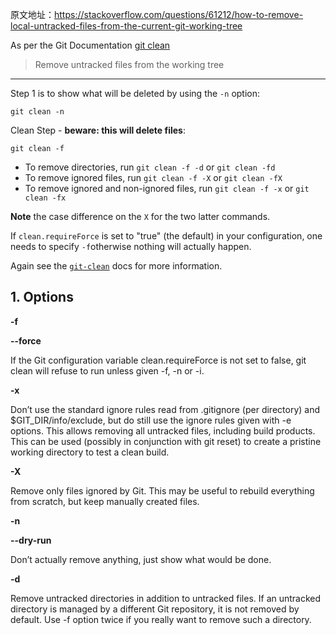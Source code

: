 原文地址：https://stackoverflow.com/questions/61212/how-to-remove-local-untracked-files-from-the-current-git-working-tree


As per the Git Documentation [git clean](https://git-scm.com/docs/git-clean)

> Remove untracked files from the working tree

* * *

Step 1 is to show what will be deleted by using the `-n` option:

```
git clean -n

```

Clean Step - **beware: this will delete files**:

```
git clean -f

```

*   To remove directories, run `git clean -f -d` or `git clean -fd`
*   To remove ignored files, run `git clean -f -X` or `git clean -fX`
*   To remove ignored and non-ignored files, run `git clean -f -x` or `git clean -fx`

**Note** the case difference on the `X` for the two latter commands.

If `clean.requireForce` is set to "true" (the default) in your configuration, one needs to specify `-f`otherwise nothing will actually happen.

Again see the [`git-clean`](http://git-scm.com/docs/git-clean) docs for more information.

## 1. Options

**-f**

**--force**

If the Git configuration variable clean.requireForce is not set to false, git clean will refuse to run unless given -f, -n or -i.

**-x**

Don’t use the standard ignore rules read from .gitignore (per directory) and $GIT_DIR/info/exclude, but do still use the ignore rules given with -e options. This allows removing all untracked files, including build products. This can be used (possibly in conjunction with git reset) to create a pristine working directory to test a clean build.

**-X**

Remove only files ignored by Git. This may be useful to rebuild everything from scratch, but keep manually created files.

**-n**

**--dry-run**

Don’t actually remove anything, just show what would be done.

**-d**

Remove untracked directories in addition to untracked files. If an untracked directory is managed by a different Git repository, it is not removed by default. Use -f option twice if you really want to remove such a directory.
